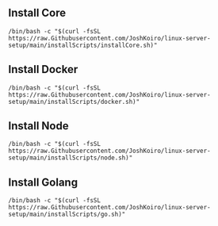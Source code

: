 ## Install Core
```
/bin/bash -c "$(curl -fsSL https://raw.Githubusercontent.com/JoshKoiro/linux-server-setup/main/installScripts/installCore.sh)"
```

## Install Docker
```
/bin/bash -c "$(curl -fsSL https://raw.Githubusercontent.com/JoshKoiro/linux-server-setup/main/installScripts/docker.sh)"
```
## Install Node
```
/bin/bash -c "$(curl -fsSL https://raw.Githubusercontent.com/JoshKoiro/linux-server-setup/main/installScripts/node.sh)"
```
## Install Golang
```
/bin/bash -c "$(curl -fsSL https://raw.Githubusercontent.com/JoshKoiro/linux-server-setup/main/installScripts/go.sh)"
```
